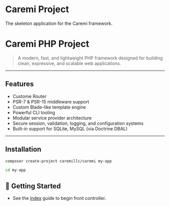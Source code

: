 # Caremi Project
The skeleton application for the Caremi framework.

# Caremi PHP Project

> A modern, fast, and lightweight PHP framework designed for building clean, expressive, and scalable web applications.

---

## Features

- Custome Router
- PSR-7 & PSR-15 middleware support
- Custom Blade-like template engine
- Powerful CLI tooling
- Modular service provider architecture
- Secure session, validation, logging, and configuration systems
- Built-in support for SQLite, MySQL (via Doctrine DBAL)

---

## Installation

```bash
composer create-project caremillc/caremi my-app

cd my-app
```

## 🏁 Getting Started

- See the [Index](docs/index.md) guide to begin front controller.

